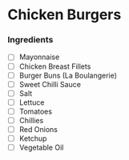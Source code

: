 # Chicken Burgers

### Ingredients
<!---Ingredient Section -->
- [ ] Mayonnaise
- [ ] Chicken Breast Fillets
- [ ] Burger Buns (La Boulangerie)
- [ ] Sweet Chilli Sauce
- [ ] Salt
- [ ] Lettuce
- [ ] Tomatoes
- [ ] Chillies
- [ ] Red Onions
- [ ] Ketchup
- [ ] Vegetable Oil
